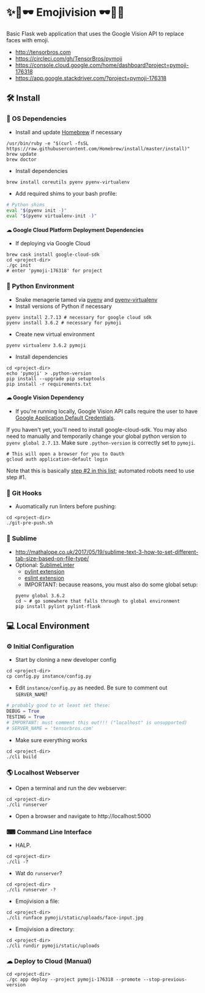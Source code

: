 # ✨📸🕶 Emojivision 🕶📸✨
Basic Flask web application that uses the Google Vision API to replace faces with emoji.
- http://tensorbros.com
- https://circleci.com/gh/TensorBros/pymoji
- https://console.cloud.google.com/home/dashboard?project=pymoji-176318
- https://app.google.stackdriver.com/?project=pymoji-176318


## 🛠 Install

### 🍺 OS Dependencies

- Install and update [Homebrew](https://brew.sh/) if necessary
```
/usr/bin/ruby -e "$(curl -fsSL https://raw.githubusercontent.com/Homebrew/install/master/install)"
brew update
brew doctor
```
- Install dependencies
```
brew install coreutils pyenv pyenv-virtualenv
```
- Add required shims to your bash profile:
```bash
# Python shims
eval "$(pyenv init -)"
eval "$(pyenv virtualenv-init -)"
```

#### ☁ Google Cloud Platform Deployment Dependencies
- If deploying via Google Cloud
```
brew cask install google-cloud-sdk
cd <project-dir>
./gc init
# enter 'pymoji-176318' for project
```

### 🐍 Python Environment

- Snake menagerie tamed via [pyenv](https://github.com/pyenv/) and [pyenv-virtualenv](https://github.com/pyenv/pyenv-virtualenv)
- Install versions of Python if necessary
```
pyenv install 2.7.13 # necessary for google cloud sdk
pyenv install 3.6.2 # necessary for pymoji
```
- Create new virtual environment
```
pyenv virtualenv 3.6.2 pymoji
```
- Install dependencies
```
cd <project-dir>
echo 'pymoji' > .python-version
pip install --upgrade pip setuptools
pip install -r requirements.txt
```

#### ☁ Google Vision Dependency
- If you're running locally, Google Vision API calls require the user to have [
Google Application Default Credentials](https://cloud.google.com/sdk/gcloud/reference/auth/application-default/login).

If you haven't yet, you'll need to install google-cloud-sdk.
You may also need to manually and temporarily change your global python version to `pyenv global 2.7.13`. Make sure `.python-version` is correctly set to `pymoji`.

```
# This will open a browser for you to Oauth
gcloud auth application-default login
```
Note that this is basically [step #2 in this list](https://developers.google.com/identity/protocols/application-default-credentials); automated robots need to use step #1.


### 🎣 Git Hooks

- Auomatically run linters before pushing:
```
cd <project-dir>
./git-pre-push.sh
```

### 📝 Sublime
- http://mathalope.co.uk/2017/05/19/sublime-text-3-how-to-set-different-tab-size-based-on-file-type/
- Optional: [SublimeLinter](http://sublimelinter.readthedocs.io/en/latest/)
  - [pylint extension](https://packagecontrol.io/packages/SublimeLinter-pylint)
  - [eslint extension](https://packagecontrol.io/packages/SublimeLinter-contrib-eslint)
  - IMPORTANT: because reasons, you must also do some global setup:
  ```
  pyenv global 3.6.2
  cd ~ # go somewhere that falls through to global environment
  pip install pylint pylint-flask
  ```


## 💻 Local Environment

### ⚙ Initial Configuration
- Start by cloning a new developer config
```
cd <project-dir>
cp config.py instance/config.py
```

- Edit `instance/config.py` as needed. Be sure to comment out `SERVER_NAME`!
```python
# probably good to at least set these:
DEBUG = True
TESTING = True
# IMPORTANT: must comment this out!!! ("localhost" is unsupported)
# SERVER_NAME = 'tensorbros.com'
```

- Make sure everything works
```
cd <project-dir>
./cli build
```

### 🌎 Localhost Webserver

- Open a terminal and run the dev webserver:
```
cd <project-dir>
./cli runserver
```

- Open a browser and navigate to http://localhost:5000


### ⌨ Command Line Interface

- HALP.
```
cd <project-dir>
./cli -?
```

- Wat do `runserver`?
```
cd <project-dir>
./cli runserver -?
```

- Emojivision a file:
```
cd <project-dir>
./cli runface pymoji/static/uploads/face-input.jpg
```

- Emojivision a directory:
```
cd <project-dir>
./cli rundir pymoji/static/uploads
```


### ☁ Deploy to Cloud (Manual)

```
cd <project-dir>
./gc app deploy --project pymoji-176318 --promote --stop-previous-version
```


